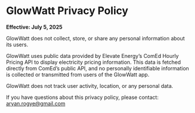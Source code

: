# GlowWatt Privacy Policy

**Effective: July 5, 2025**

GlowWatt does not collect, store, or share any personal information about its users.

GlowWatt uses public data provided by Elevate Energy’s ComEd Hourly Pricing API to display electricity pricing information. This data is fetched directly from ComEd’s public API, and no personally identifiable information is collected or transmitted from users of the GlowWatt app.

GlowWatt does not track user activity, location, or any personal data.

If you have questions about this privacy policy, please contact:
aryan.rogye@gmail.com
